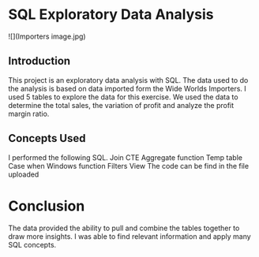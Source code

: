 # SQL Exploratory Data Analysis

![](Importers image.jpg)

## Introduction
This project is an exploratory data analysis with SQL. The data used to do the analysis is based on data imported form the Wide Worlds Importers. I used 5 tables to explore the data for this exercise. We used the data to determine the total sales, the variation of profit and analyze the profit margin ratio.

## Concepts Used
 I performed the following SQL.
Join
CTE 
Aggregate function 
Temp table 
Case when 
Windows function 
Filters
View
The code can be find in the file uploaded 

# Conclusion
The data provided the ability to pull and combine the tables together to draw more insights. I was able to find relevant information and apply many SQL concepts.

